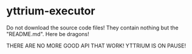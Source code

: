 # yttrium-executor
Do not download the source code files! They contain nothing but the "README.md". Here be dragons!

THERE ARE NO MORE GOOD API THAT WORK! YTTRIUM IS ON PAUSE!
